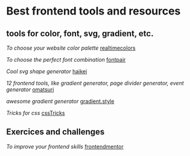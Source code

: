 # Best frontend tools and resources

## tools for color, font, svg, gradient, etc.

*To choose your website color palette* [realtimecolors](https://realtimecolors.com/) 

*To choose the perfect font combination* [fontpair](https://www.fontpair.co/)

*Cool svg shape generator* [haikei](https://app.haikei.app/)

*12 frontend tools, like gradient generator, page divider generator, event generator* [omatsuri](https://omatsuri.app/)

*awesome gradient generator* [gradient.style](https://gradient.style/)

*Tricks for css* [cssTricks](cssTricks)

## Exercices and challenges

*To improve your frontend skills* [frontendmentor](https://www.frontendmentor.io/challenges)
